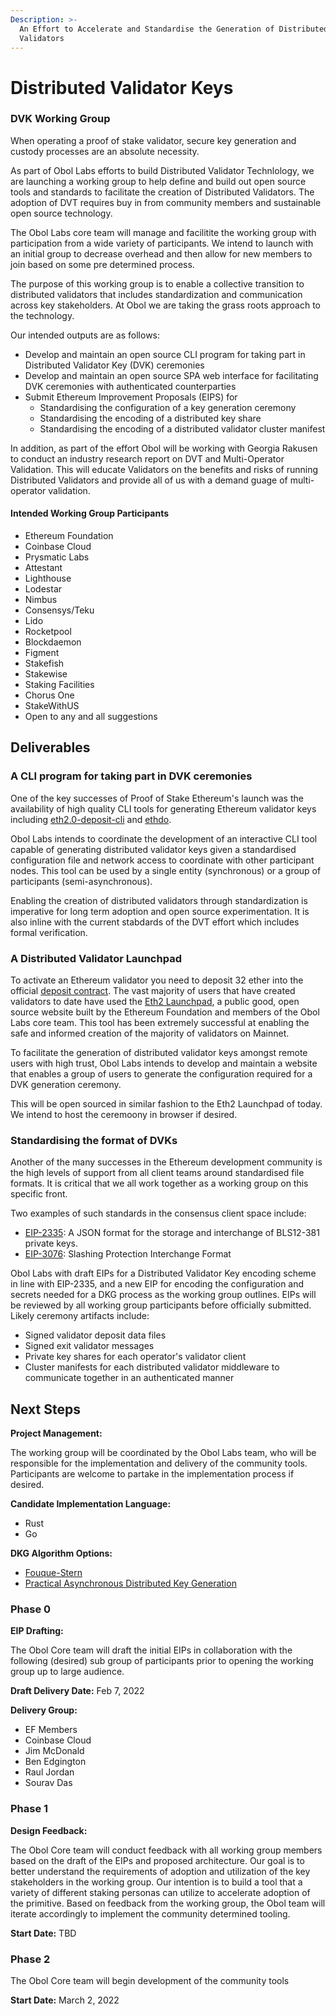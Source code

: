 ```yaml
---
Description: >-
  An Effort to Accelerate and Standardise the Generation of Distributed
  Validators
---
```


# Distributed Validator Keys

### DVK Working Group

When operating a proof of stake validator, secure key generation and custody processes are an absolute necessity.

As part of Obol Labs efforts to build Distributed Validator Technlology, we are launching a working group to help define and build out open source tools and standards to facilitate the creation of Distributed Validators. The adoption of DVT requires buy in from community members and sustainable open source technology.

The Obol Labs core team will manage and facilitite the working group with participation from a wide variety of participants. We intend to launch with an initial group to decrease overhead and then allow for new members to join based on some pre determined process.

The purpose of this working group is to enable a collective transition to distributed validators that includes standardization and communication across key stakeholders. At Obol we are taking the grass roots approach to the technology.

Our intended outputs are as follows:

- Develop and maintain an open source CLI program for taking part in Distributed Validator Key (DVK) ceremonies
- Develop and maintain an open source SPA web interface for facilitating DVK ceremonies with authenticated counterparties
- Submit Ethereum Improvement Proposals (EIPS) for
  - Standardising the configuration of a key generation ceremony
  - Standardising the encoding of a distributed key share
  - Standardising the encoding of a distributed validator cluster manifest

In addition, as part of the effort Obol will be working with Georgia Rakusen to conduct an industry research report on DVT and Multi-Operator Validation. This will educate Validators on the benefits and risks of running Distributed Validators and provide all of us with a demand guage of multi-operator validation.

#### Intended Working Group Participants

- Ethereum Foundation
- Coinbase Cloud
- Prysmatic Labs
- Attestant
- Lighthouse
- Lodestar
- Nimbus
- Consensys/Teku
- Lido
- Rocketpool
- Blockdaemon
- Figment
- Stakefish
- Stakewise
- Staking Facilities
- Chorus One
- StakeWithUS
- Open to any and all suggestions

## Deliverables

### A CLI program for taking part in DVK ceremonies

One of the key successes of Proof of Stake Ethereum's launch was the availability of high quality CLI tools for generating Ethereum validator keys including [eth2.0-deposit-cli](https://github.com/ethereum/eth2.0-deposit-cli) and [ethdo](https://github.com/wealdtech/ethdo).

Obol Labs intends to coordinate the development of an interactive CLI tool capable of generating distributed validator keys given a standardised configuration file and network access to coordinate with other participant nodes. This tool can be used by a single entity (synchronous) or a group of participants (semi-asynchronous).

Enabling the creation of distributed validators through standardization is imperative for long term adoption and open source experimentation. It is also inline with the current stabdards of the DVT effort which includes formal verification.

### A Distributed Validator Launchpad

To activate an Ethereum validator you need to deposit 32 ether into the official [deposit contract](https://etherscan.io/address/0x00000000219ab540356cbb839cbe05303d7705fa). The vast majority of users that have created validators to date have used the [Eth2 Launchpad](https://launchpad.ethereum.org/en/), a public good, open source website built by the Ethereum Foundation and members of the Obol Labs core team. This tool has been extremely successful at enabling the safe and informed creation of the majority of validators on Mainnet.

To facilitate the generation of distributed validator keys amongst remote users with high trust, Obol Labs intends to develop and maintain a website that enables a group of users to generate the configuration required for a DVK generation ceremony. 

This will be open sourced in similar fashion to the Eth2 Launchpad of today. We intend to host the ceremoony in browser if desired. 

### Standardising the format of DVKs

Another of the many successes in the Ethereum development community is the high levels of support from all client teams around standardised file formats. It is critical that we all work together as a working group on this specific front.

Two examples of such standards in the consensus client space include:

- [EIP-2335](https://eips.ethereum.org/EIPS/eip-2335): A JSON format for the storage and interchange of BLS12-381 private keys.
- [EIP-3076](https://eips.ethereum.org/EIPS/eip-3076): Slashing Protection Interchange Format

Obol Labs with draft EIPs for a Distributed Validator Key encoding scheme in line with EIP-2335, and a new EIP for encoding the configuration and secrets needed for a DKG process as the working group outlines. EIPs will be reviewed by all working group participants before officially submitted. Likely ceremony artifacts include:

- Signed validator deposit data files
- Signed exit validator messages
- Private key shares for each operator's validator client
- Cluster manifests for each distributed validator middleware to communicate together in an authenticated manner

## Next Steps

**Project Management:**

The working group will be coordinated by the Obol Labs team, who will be responsible for the implementation and delivery of the community tools. Participants are welcome to partake in the implementation process if desired.

**Candidate Implementation Language:**
- Rust 
- Go

**DKG Algorithm Options:**
- [Fouque-Stern](https://hal.inria.fr/inria-00565274/document)
- [Practical Asynchronous Distributed Key Generation](https://eprint.iacr.org/2021/1591)

### Phase 0

**EIP Drafting:**

The Obol Core team will draft the initial EIPs in collaboration with the following (desired) sub group of participants prior to opening the working group up to large audience.

**Draft Delivery Date:** Feb 7, 2022

**Delivery Group:**

- EF Members
- Coinbase Cloud
- Jim McDonald
- Ben Edgington
- Raul Jordan
- Sourav Das

### Phase 1

**Design Feedback:**

The Obol Core team will conduct feedback with all working group members based on the draft of the EIPs and proposed architecture. Our goal is to better understand the requirements of adoption and utilization of the key stakeholders in the working group. Our intention is to build a tool that a variety of different staking personas can utilize to accelerate adoption of the primitive. Based on feedback from the working group, the Obol team will iterate accordingly to implement the community determined tooling.

**Start Date:** TBD

### Phase 2

The Obol Core team will begin development of the community tools

**Start Date:** March 2, 2022


